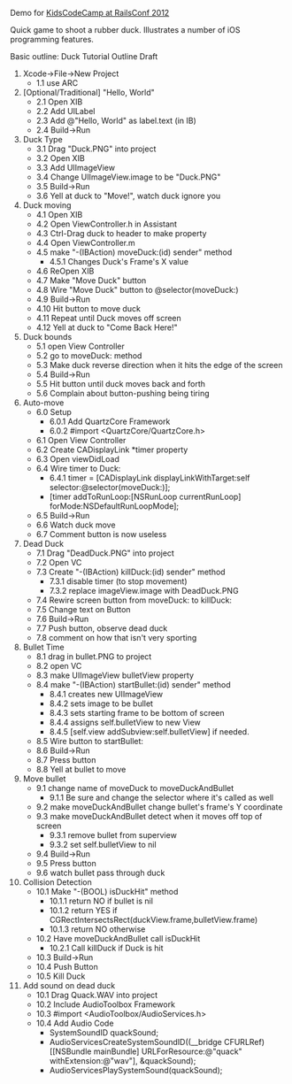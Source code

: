 
Demo for [KidsCodeCamp at RailsConf 2012](https://github.com/kidscodecamp/railsconf2012/wiki)

Quick game to shoot a rubber duck.  Illustrates a number of iOS programming features.

Basic outline:
Duck Tutorial Outline Draft

1. Xcode->File->New Project
    - 1.1 use ARC
2. [Optional/Traditional] "Hello, World"
    - 2.1 Open XIB
    - 2.2 Add UILabel
    - 2.3 Add @"Hello, World" as label.text (in IB)
    - 2.4 Build->Run
3. Duck Type
    - 3.1 Drag "Duck.PNG" into project
    - 3.2 Open XIB
    - 3.3 Add UIImageView
    - 3.4 Change UIImageView.image to be "Duck.PNG"
    - 3.5 Build->Run
    - 3.6 Yell at duck to "Move!", watch duck ignore you
4. Duck moving
    - 4.1 Open XIB
    - 4.2 Open ViewController.h in Assistant
    - 4.3 Ctrl-Drag duck to header to make property
    - 4.4 Open ViewController.m
    - 4.5 make "-(IBAction) moveDuck:(id) sender" method
        * 4.5.1 Changes Duck's Frame's X value
    - 4.6 ReOpen XIB
    - 4.7 Make "Move Duck" button
    - 4.8 Wire "Move Duck" button to @selector(moveDuck:)
    - 4.9 Build->Run
    - 4.10 Hit button to move duck
    - 4.11 Repeat until Duck moves off screen
    - 4.12 Yell at duck to "Come Back Here!"
5. Duck bounds
    - 5.1 open View Controller
    - 5.2 go to moveDuck: method
    - 5.3 Make duck reverse direction when it hits the edge of the screen
    - 5.4 Build->Run
    - 5.5 Hit button until duck moves back and forth
    - 5.6 Complain about button-pushing being tiring
6. Auto-move
    - 6.0 Setup
        * 6.0.1 Add QuartzCore Framework
        * 6.0.2 #import <QuartzCore/QuartzCore.h>
    - 6.1 Open View Controller
    - 6.2 Create CADisplayLink *timer property
    - 6.3 Open viewDidLoad
    - 6.4 Wire timer to Duck:
        * 6.4.1 timer = [CADisplayLink displayLinkWithTarget:self selector:@selector(moveDuck:)];
        * [timer addToRunLoop:[NSRunLoop currentRunLoop] forMode:NSDefaultRunLoopMode];
    - 6.5 Build->Run
    - 6.6 Watch duck move
    - 6.7 Comment button is now useless
7. Dead Duck
    - 7.1 Drag "DeadDuck.PNG" into project
    - 7.2 Open VC
    - 7.3 Create "-(IBAction) killDuck:(id) sender" method
        * 7.3.1 disable timer (to stop movement)
        * 7.3.2 replace imageView.image with DeadDuck.PNG
    - 7.4 Rewire screen button from moveDuck: to killDuck:
    - 7.5 Change text on Button
    - 7.6 Build->Run
    - 7.7 Push button, observe dead duck
    - 7.8 comment on how that isn't very sporting
8. Bullet Time
    - 8.1 drag in bullet.PNG to project
    - 8.2 open VC
    - 8.3 make UIImageView bulletView property
    - 8.4 make "-(IBAction) startBullet:(id) sender" method
        * 8.4.1 creates new UIImageView
        * 8.4.2 sets image to be bullet
        * 8.4.3 sets starting frame to be bottom of screen
        * 8.4.4 assigns self.bulletView to new View
        * 8.4.5 [self.view addSubview:self.bulletView] if needed.
    - 8.5 Wire button to startBullet:
    - 8.6 Build->Run
    - 8.7 Press button
    - 8.8 Yell at bullet to move
9. Move bullet
    - 9.1 change name of moveDuck to moveDuckAndBullet
        * 9.1.1 Be sure and change the selector where it's called as well
    - 9.2 make moveDuckAndBullet change bullet's frame's Y coordinate
    - 9.3 make moveDuckAndBullet detect when it moves off top of screen
        * 9.3.1 remove bullet from superview
        * 9.3.2 set self.bulletView to nil
    - 9.4 Build->Run
    - 9.5 Press button
    - 9.6 watch bullet pass through duck
10. Collision Detection
    - 10.1 Make "-(BOOL) isDuckHit" method
        * 10.1.1 return NO if bullet is nil
        * 10.1.2 return YES if CGRectIntersectsRect(duckView.frame,bulletView.frame)
        * 10.1.3 return NO otherwise
    - 10.2 Have moveDuckAndBullet call isDuckHit
        * 10.2.1 Call killDuck if Duck is hit
    - 10.3 Build->Run
    - 10.4 Push Button
    - 10.5 Kill Duck
11. Add sound on dead duck
    - 10.1 Drag Quack.WAV into project
    - 10.2 Include AudioToolbox Framework
    - 10.3 #import <AudioToolbox/AudioServices.h>
    - 10.4 Add Audio Code
        * SystemSoundID quackSound;
        * AudioServicesCreateSystemSoundID((__bridge CFURLRef)[[NSBundle mainBundle] URLForResource:@"quack" withExtension:@"wav"], &quackSound);
        * AudioServicesPlaySystemSound(quackSound);
